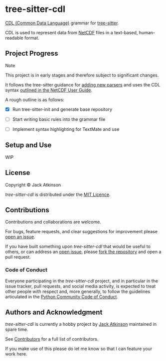 # tree-sitter-cdl

[CDL (Common Data Language)](https://docs.unidata.ucar.edu/nug/2.0-draft/cdl.html)
grammar for [tree-sitter](https://github.com/tree-sitter/tree-sitter).

CDL is used to represent data from [NetCDF](https://docs.unidata.ucar.edu/netcdf-c)
files in a text-based, human-readable format.


## Project Progress

> [!NOTE]  
> This project is in early stages and therefore subject to significant
> changes.

It follows the tree-sitter guidance for
[adding new parsers](https://tree-sitter.github.io/tree-sitter/creating-parsers/index.html)
and uses the CDL syntax
[outlined in the NetCDF User Guide](https://docs.unidata.ucar.edu/nug/2.0-draft/cdl.html).

A rough outline is as follows:

- [x] Run tree-sitter-init and generate base repository
- [ ] Start writing basic rules into the grammar file
- [ ] Implement syntax highlighting for TextMate and use


## Setup and Use

WIP


## License

Copyright &copy; Jack Atkinson

_tree-sitter-cdl_ is distributed under the [MIT Licence](https://github.com/jatkinson1000/tree-sitter-cdl/blob/main/LICENSE).


## Contributions

Contributions and collaborations are welcome.

For bugs, feature requests, and clear suggestions for improvement please
[open an issue](https://github.com/jatkinson1000/tree-sitter-cdl/issues).

If you have built something upon _tree-sitter-cdl_ that would be useful to others, or
can address an [open issue](https://github.com/jatkinson1000/tree-sitter-cdl/issues),
please [fork the repository](https://github.com/jatkinson1000/tree-sitter-cdl/fork) and
open a pull request.

### Code of Conduct
Everyone participating in the _tree-sitter-cdl_ project, and in particular in the
issue tracker, pull requests, and social media activity, is expected to treat other
people with respect and, more generally, to follow the guidelines articulated in the
[Python Community Code of Conduct](https://www.python.org/psf/codeofconduct/).


## Authors and Acknowledgment

_tree-sitter-cdl_ is currently a hobby project by [Jack Atkinson](https://jackatkinson.net/)
maintained in spare time.

See [Contributors](https://github.com/jatkinson1000/tree-sitter-cdl/graphs/contributors)
for a full list of contributors.

If you make use of this please do let me know so that I can feature your work here.
